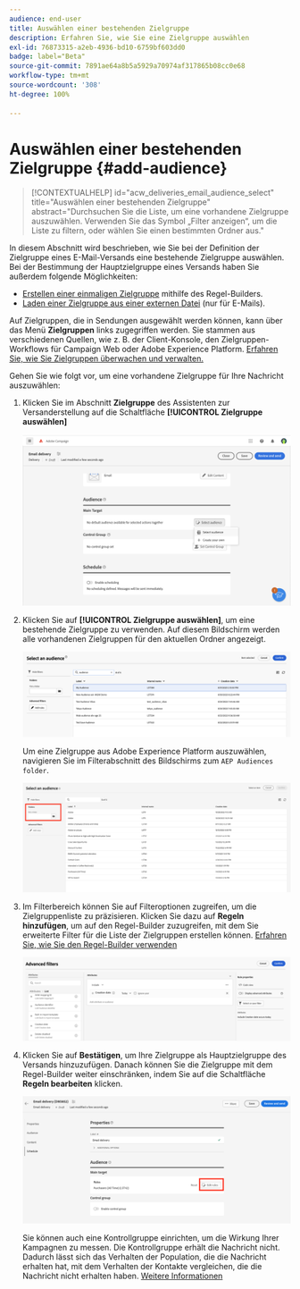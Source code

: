```yaml
---
audience: end-user
title: Auswählen einer bestehenden Zielgruppe
description: Erfahren Sie, wie Sie eine Zielgruppe auswählen
exl-id: 76873315-a2eb-4936-bd10-6759bf603dd0
badge: label="Beta"
source-git-commit: 7891ae64a8b5a5929a70974af317865b08cc0e68
workflow-type: tm+mt
source-wordcount: '308'
ht-degree: 100%

---
```



# Auswählen einer bestehenden Zielgruppe {#add-audience}

>[!CONTEXTUALHELP]
>id="acw_deliveries_email_audience_select"
>title="Auswählen einer bestehenden Zielgruppe"
>abstract="Durchsuchen Sie die Liste, um eine vorhandene Zielgruppe auszuwählen. Verwenden Sie das Symbol „Filter anzeigen“, um die Liste zu filtern, oder wählen Sie einen bestimmten Ordner aus."

In diesem Abschnitt wird beschrieben, wie Sie bei der Definition der Zielgruppe eines E-Mail-Versands eine bestehende Zielgruppe auswählen. Bei der Bestimmung der Hauptzielgruppe eines Versands haben Sie außerdem folgende Möglichkeiten:

* [Erstellen einer einmaligen Zielgruppe](one-time-audience.md) mithilfe des Regel-Builders.
* [Laden einer Zielgruppe aus einer externen Datei](file-audience.md) (nur für E-Mails).

Auf Zielgruppen, die in Sendungen ausgewählt werden können, kann über das Menü **Zielgruppen** links zugegriffen werden. Sie stammen aus verschiedenen Quellen, wie z. B. der Client-Konsole, den Zielgruppen-Workflows für Campaign Web oder Adobe Experience Platform. [Erfahren Sie, wie Sie Zielgruppen überwachen und verwalten.](manage-audience.md)

Gehen Sie wie folgt vor, um eine vorhandene Zielgruppe für Ihre Nachricht auszuwählen:

1. Klicken Sie im Abschnitt **Zielgruppe** des Assistenten zur Versanderstellung auf die Schaltfläche **[!UICONTROL Zielgruppe auswählen]**

   ![](assets/create-audience.png)

1. Klicken Sie auf **[!UICONTROL Zielgruppe auswählen]**, um eine bestehende Zielgruppe zu verwenden. Auf diesem Bildschirm werden alle vorhandenen Zielgruppen für den aktuellen Ordner angezeigt.

   ![](assets/create-audience2.png)

   Um eine Zielgruppe aus Adobe Experience Platform auszuwählen, navigieren Sie im Filterabschnitt des Bildschirms zum `AEP Audiences folder`.

   ![](assets/select-audience-folder.png)

1. Im Filterbereich können Sie auf Filteroptionen zugreifen, um die Zielgruppenliste zu präzisieren. Klicken Sie dazu auf **Regeln hinzufügen**, um auf den Regel-Builder zuzugreifen, mit dem Sie erweiterte Filter für die Liste der Zielgruppen erstellen können. [Erfahren Sie, wie Sie den Regel-Builder verwenden](../query/query-modeler-overview.md)

   ![](assets/create-audience4.png)

1. Klicken Sie auf **Bestätigen**, um Ihre Zielgruppe als Hauptzielgruppe des Versands hinzuzufügen. Danach können Sie die Zielgruppe mit dem Regel-Builder weiter einschränken, indem Sie auf die Schaltfläche **Regeln bearbeiten** klicken.

   ![](assets/refine-audience.png)

   Sie können auch eine Kontrollgruppe einrichten, um die Wirkung Ihrer Kampagnen zu messen. Die Kontrollgruppe erhält die Nachricht nicht. Dadurch lässt sich das Verhalten der Population, die die Nachricht erhalten hat, mit dem Verhalten der Kontakte vergleichen, die die Nachricht nicht erhalten haben. [Weitere Informationen](control-group.md)

